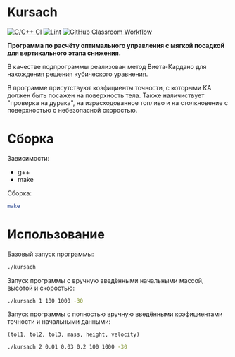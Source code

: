 # Kursach
[![C/C++ CI](https://github.com/Nikatik/Kursach/actions/workflows/main.yml/badge.svg)](https://github.com/Nikatik/Kursach/actions/workflows/main.yml)
[![Lint](https://github.com/Nikatik/Kursach/actions/workflows/lint.yml/badge.svg)](https://github.com/Nikatik/Kursach/actions/workflows/lint.yml)
[![GitHub Classroom Workflow](https://github.com/Nikatik/Kursach/actions/workflows/classroom.yml/badge.svg)](https://github.com/Nikatik/Kursach/actions/workflows/classroom.yml)

**Программа по расчёту оптимального управления с мягкой посадкой для вертикального этапа снижения.**

В качестве подпрограммы реализован метод Виета-Кардано для нахождения решения кубического уравнения.

В программе присутствуют коэфициенты точности, с которыми КА должен быть посажен на поверхность тела. Также наличиствует "проверка на дурака", на израсходованное топливо и на столкновение с поверхностью с небезопасной скоростью.

# Сборка
 Зависимости:
  - g++
  - make
 
 Сборка:
```bash
make
```

# Использование
Базовый запуск программы:
```bash
./kursach
```
Запуск программы с вручную введёнными начальными массой, высотой и скоростью:
```bash
./kursach 1 100 1000 -30
```
Запуск программы с полностью вручную введёнными коэфициентами точности и начальными данными:

`(tol1, tol2, tol3, mass, height, velocity)`
```bash
./kursach 2 0.01 0.03 0.2 100 1000 -30
```

